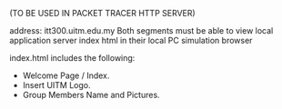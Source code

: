 (TO BE USED IN PACKET TRACER HTTP SERVER)

address: itt300.uitm.edu.my
Both segments must be able to view local application server index html in their local PC simulation browser

index.html includes the following: 
- Welcome Page / Index.
- Insert UITM Logo.
- Group Members Name and Pictures. 
